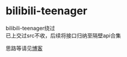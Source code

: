 # bilibili-teenager
bilibili-teenager绕过<br />
已上交过src不收，后续将接口归纳至隔壁api合集<br />

思路等请见[博客](https://hd80606b.com/bilibili-message/)<br />
